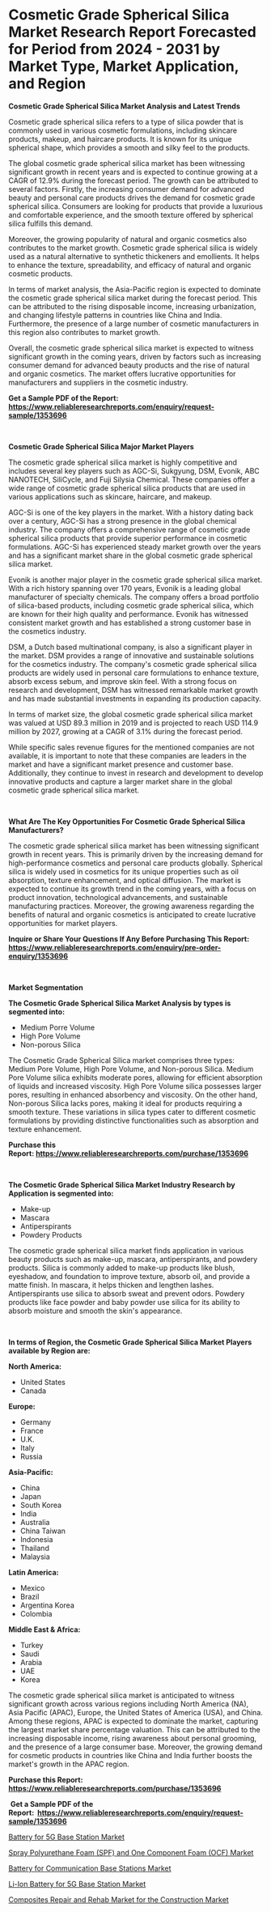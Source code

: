 <p><h1>Cosmetic Grade Spherical Silica Market Research Report Forecasted for Period from 2024 -  2031 by Market Type, Market Application, and Region</h1></p><p><strong>Cosmetic Grade Spherical Silica Market Analysis and Latest Trends</strong></p>
<p><p>Cosmetic grade spherical silica refers to a type of silica powder that is commonly used in various cosmetic formulations, including skincare products, makeup, and haircare products. It is known for its unique spherical shape, which provides a smooth and silky feel to the products.</p><p>The global cosmetic grade spherical silica market has been witnessing significant growth in recent years and is expected to continue growing at a CAGR of 12.9% during the forecast period. The growth can be attributed to several factors. Firstly, the increasing consumer demand for advanced beauty and personal care products drives the demand for cosmetic grade spherical silica. Consumers are looking for products that provide a luxurious and comfortable experience, and the smooth texture offered by spherical silica fulfills this demand.</p><p>Moreover, the growing popularity of natural and organic cosmetics also contributes to the market growth. Cosmetic grade spherical silica is widely used as a natural alternative to synthetic thickeners and emollients. It helps to enhance the texture, spreadability, and efficacy of natural and organic cosmetic products.</p><p>In terms of market analysis, the Asia-Pacific region is expected to dominate the cosmetic grade spherical silica market during the forecast period. This can be attributed to the rising disposable income, increasing urbanization, and changing lifestyle patterns in countries like China and India. Furthermore, the presence of a large number of cosmetic manufacturers in this region also contributes to market growth.</p><p>Overall, the cosmetic grade spherical silica market is expected to witness significant growth in the coming years, driven by factors such as increasing consumer demand for advanced beauty products and the rise of natural and organic cosmetics. The market offers lucrative opportunities for manufacturers and suppliers in the cosmetic industry.</p></p>
<p><strong>Get a Sample PDF of the Report:&nbsp; <a href="https://www.reliableresearchreports.com/enquiry/request-sample/1353696">https://www.reliableresearchreports.com/enquiry/request-sample/1353696</a></strong></p>
<p>&nbsp;</p>
<p><strong>Cosmetic Grade Spherical Silica Major Market Players</strong></p>
<p><p>The cosmetic grade spherical silica market is highly competitive and includes several key players such as AGC-Si, Sukgyung, DSM, Evonik, ABC NANOTECH, SiliCycle, and Fuji Silysia Chemical. These companies offer a wide range of cosmetic grade spherical silica products that are used in various applications such as skincare, haircare, and makeup.</p><p>AGC-Si is one of the key players in the market. With a history dating back over a century, AGC-Si has a strong presence in the global chemical industry. The company offers a comprehensive range of cosmetic grade spherical silica products that provide superior performance in cosmetic formulations. AGC-Si has experienced steady market growth over the years and has a significant market share in the global cosmetic grade spherical silica market.</p><p>Evonik is another major player in the cosmetic grade spherical silica market. With a rich history spanning over 170 years, Evonik is a leading global manufacturer of specialty chemicals. The company offers a broad portfolio of silica-based products, including cosmetic grade spherical silica, which are known for their high quality and performance. Evonik has witnessed consistent market growth and has established a strong customer base in the cosmetics industry.</p><p>DSM, a Dutch based multinational company, is also a significant player in the market. DSM provides a range of innovative and sustainable solutions for the cosmetics industry. The company's cosmetic grade spherical silica products are widely used in personal care formulations to enhance texture, absorb excess sebum, and improve skin feel. With a strong focus on research and development, DSM has witnessed remarkable market growth and has made substantial investments in expanding its production capacity.</p><p>In terms of market size, the global cosmetic grade spherical silica market was valued at USD 89.3 million in 2019 and is projected to reach USD 114.9 million by 2027, growing at a CAGR of 3.1% during the forecast period.</p><p>While specific sales revenue figures for the mentioned companies are not available, it is important to note that these companies are leaders in the market and have a significant market presence and customer base. Additionally, they continue to invest in research and development to develop innovative products and capture a larger market share in the global cosmetic grade spherical silica market.</p></p>
<p>&nbsp;</p>
<p><strong>What Are The Key Opportunities For Cosmetic Grade Spherical Silica Manufacturers?</strong></p>
<p><p>The cosmetic grade spherical silica market has been witnessing significant growth in recent years. This is primarily driven by the increasing demand for high-performance cosmetics and personal care products globally. Spherical silica is widely used in cosmetics for its unique properties such as oil absorption, texture enhancement, and optical diffusion. The market is expected to continue its growth trend in the coming years, with a focus on product innovation, technological advancements, and sustainable manufacturing practices. Moreover, the growing awareness regarding the benefits of natural and organic cosmetics is anticipated to create lucrative opportunities for market players.</p></p>
<p><strong>Inquire or Share Your Questions If Any Before Purchasing This Report: <a href="https://www.reliableresearchreports.com/enquiry/pre-order-enquiry/1353696">https://www.reliableresearchreports.com/enquiry/pre-order-enquiry/1353696</a></strong></p>
<p>&nbsp;</p>
<p><strong>Market Segmentation</strong></p>
<p><strong>The Cosmetic Grade Spherical Silica Market Analysis by types is segmented into:</strong></p>
<p><ul><li>Medium Porre Volume</li><li>High Pore Volume</li><li>Non-porous Silica</li></ul></p>
<p><p>The Cosmetic Grade Spherical Silica market comprises three types: Medium Pore Volume, High Pore Volume, and Non-porous Silica. Medium Pore Volume silica exhibits moderate pores, allowing for efficient absorption of liquids and increased viscosity. High Pore Volume silica possesses larger pores, resulting in enhanced absorbency and viscosity. On the other hand, Non-porous Silica lacks pores, making it ideal for products requiring a smooth texture. These variations in silica types cater to different cosmetic formulations by providing distinctive functionalities such as absorption and texture enhancement.</p></p>
<p><strong>Purchase this Report:&nbsp;<a href="https://www.reliableresearchreports.com/purchase/1353696">https://www.reliableresearchreports.com/purchase/1353696</a></strong></p>
<p>&nbsp;</p>
<p><strong>The Cosmetic Grade Spherical Silica Market Industry Research by Application is segmented into:</strong></p>
<p><ul><li>Make-up</li><li>Mascara</li><li>Antiperspirants</li><li>Powdery Products</li></ul></p>
<p><p>The cosmetic grade spherical silica market finds application in various beauty products such as make-up, mascara, antiperspirants, and powdery products. Silica is commonly added to make-up products like blush, eyeshadow, and foundation to improve texture, absorb oil, and provide a matte finish. In mascara, it helps thicken and lengthen lashes. Antiperspirants use silica to absorb sweat and prevent odors. Powdery products like face powder and baby powder use silica for its ability to absorb moisture and smooth the skin's appearance.</p></p>
<p>&nbsp;</p>
<p><strong>In terms of Region, the Cosmetic Grade Spherical Silica Market Players available by Region are:</strong></p>
<p>
    <p> <strong> North America: </strong>
        <ul>
            <li>United States</li>
            <li>Canada</li>
        </ul>
        </p> 
    <p> <strong> Europe: </strong>
        <ul>
            <li>Germany</li>
            <li>France</li>
            <li>U.K.</li>
            <li>Italy</li>
            <li>Russia</li>
        </ul>
        </p> 
    <p> <strong> Asia-Pacific: </strong>
        <ul>
            <li>China</li>
            <li>Japan</li>
            <li>South Korea</li>
            <li>India</li>
            <li>Australia</li>
            <li>China Taiwan</li>
            <li>Indonesia</li>
            <li>Thailand</li>
            <li>Malaysia</li>
        </ul>
        </p> 
    <p> <strong> Latin America: </strong>
        <ul>
            <li>Mexico</li>
            <li>Brazil</li>
            <li>Argentina Korea</li>
            <li>Colombia</li>
        </ul>
        </p> 
    <p> <strong> Middle East & Africa: </strong>
        <ul>
            <li>Turkey</li>
            <li>Saudi</li>
            <li>Arabia</li>
            <li>UAE</li>
            <li>Korea</li>
        </ul>
    </p>
    </p>
<p><p>The cosmetic grade spherical silica market is anticipated to witness significant growth across various regions including North America (NA), Asia Pacific (APAC), Europe, the United States of America (USA), and China. Among these regions, APAC is expected to dominate the market, capturing the largest market share percentage valuation. This can be attributed to the increasing disposable income, rising awareness about personal grooming, and the presence of a large consumer base. Moreover, the growing demand for cosmetic products in countries like China and India further boosts the market's growth in the APAC region.</p></p>
<p><strong>Purchase this Report: <a href="https://www.reliableresearchreports.com/purchase/1353696">https://www.reliableresearchreports.com/purchase/1353696</a></strong></p>
<p>&nbsp;<strong>Get a Sample PDF of the Report:&nbsp;&nbsp;<a href="https://www.reliableresearchreports.com/enquiry/request-sample/1353696">https://www.reliableresearchreports.com/enquiry/request-sample/1353696</a></strong></p>
<p><strong></strong></p>
<p><p><a href="https://github.com/BryceTownsendr/Market-Research-Report-List-2/blob/main/battery-for-5g-base-station-market.md">Battery for 5G Base Station Market</a></p><p><a href="https://github.com/ChiragRp1/Market-Research-Report-List-2/blob/main/spray-polyurethane-foam-spf-and-one-component-foam-ocf-market.md">Spray Polyurethane Foam (SPF) and One Component Foam (OCF) Market</a></p><p><a href="https://github.com/WillieWoodard/Market-Research-Report-List-2/blob/main/battery-for-communication-base-stations-market.md">Battery for Communication Base Stations Market</a></p><p><a href="https://github.com/PeterParrish5/Market-Research-Report-List-2/blob/main/li-ion-battery-for-5g-base-station-market.md">Li-Ion Battery for 5G Base Station Market</a></p><p><a href="https://github.com/ChiragRP21/Market-Research-Report-List-2/blob/main/composites-repair-and-rehab-market-for-the-construction-market.md">Composites Repair and Rehab Market for the Construction Market</a></p></p>